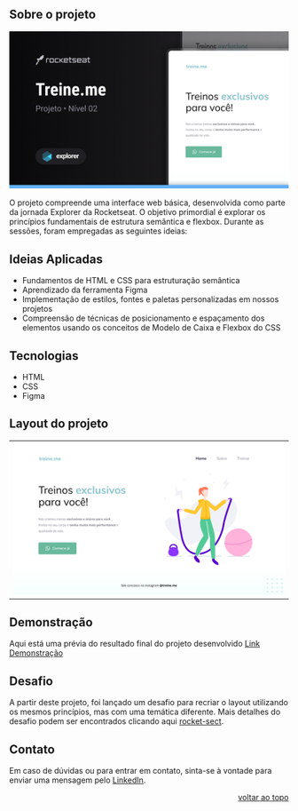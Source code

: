 <a name="readme-top"></a>

## Sobre o projeto
![preview](.github/preview.png)

O projeto compreende uma interface web básica, desenvolvida como parte da jornada Explorer da Rocketseat. 
O objetivo primordial é explorar os princípios fundamentais de estrutura semântica e flexbox. Durante as sessões, foram empregadas as seguintes ideias:

## Ideias Aplicadas

* Fundamentos de HTML e CSS para estruturação semântica
* Aprendizado da ferramenta Figma
* Implementação de estilos, fontes e paletas personalizadas em nossos projetos
* Compreensão de técnicas de posicionamento e espaçamento dos elementos usando os conceitos de Modelo de Caixa e Flexbox do CSS

## Tecnologias
- HTML
- CSS
- Figma

## Layout do projeto
<table>
  <tr>
    <td><img src=".github/screen.png"></td>
  </tr>   
</table>

## Demonstração
Aqui está uma prévia do resultado final do projeto desenvolvido
[Link Demonstração](https://rs-ferreira.github.io/TreineMe/)

## Desafio
A partir deste projeto, foi lançado um desafio para recriar o layout utilizando os mesmos princípios, mas com uma temática diferente. Mais detalhes do desafio podem ser encontrados clicando aqui
[rocket-sect](https://rs-ferreira.github.io/Rocket.Sect/).

## Contato
Em caso de dúvidas ou para entrar em contato, sinta-se à vontade para enviar uma mensagem pelo 
[LinkedIn](https://www.linkedin.com/in/ronaldosf).


<p align="right"><a href="#readme-top">voltar ao topo</a></p>
